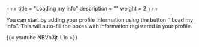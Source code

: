 +++
title = "Loading my info"
description = ""
weight = 2
+++

You can start by adding your profile information using the button ‘’ Load my info’’. This will auto-fill the boxes with information registered in your profile. 

{{< youtube NBVh3jt-L1c >}}
